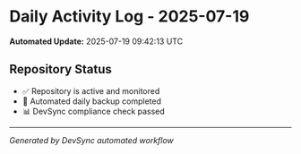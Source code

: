 # Daily Activity Log - 2025-07-19

**Automated Update:** 2025-07-19 09:42:13 UTC

## Repository Status
- ✅ Repository is active and monitored
- 🔄 Automated daily backup completed
- 📊 DevSync compliance check passed

---
*Generated by DevSync automated workflow*
